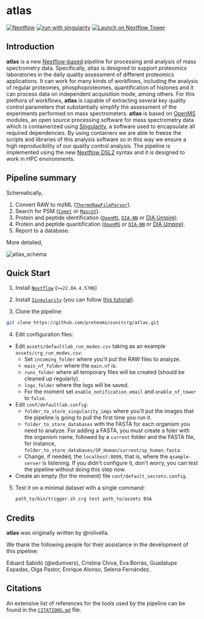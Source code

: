 # atlas

[![Nextflow](https://img.shields.io/badge/nextflow%20DSL2-%E2%89%A522.04.4.5706-23aa62.svg)](https://www.nextflow.io/)
[![run with singularity](https://img.shields.io/badge/run%20with-singularity-1d355c.svg?labelColor=000000)](https://sylabs.io/docs/)
[![Launch on Nextflow Tower](https://img.shields.io/badge/Launch%20%F0%9F%9A%80-Nextflow%20Tower-%234256e7)](https://tower.nf/launch?pipeline=https://github.com/proteomicsunitcrg/atlas)

## Introduction

**atlas** is a new [Nextflow-based](https://www.nextflow.io) pipeline for processing and analysis of mass spectrometry data. Specifically, atlas is designed to support proteomics laboratories in the daily quality assessment of different proteomics applications. It can work for many kinds of workflows, including the analysis of regular proteomes, phosphoproteomes, quantification of histones and it can process data on independent acquisition mode, among others. For this plethora of workflows, **atlas** is capable of extracting several key quality control parameters that substantially simplify the assessment of the experiments performed on mass spectrometers. **atlas** is based on [OpenMS](https://github.com/OpenMS/OpenMS) modules, an open source processing software for mass spectrometry data which is containerized using [Singularity](https://sylabs.io/docs), a software used to encapsulate all required dependencies. By using containers we are able to freeze the scripts and libraries of this analysis software so in this way we ensure a high reproducibility of our quality control analysis. The pipeline is implemented using the new [Nextflow DSL2](https://www.nextflow.io/docs/latest/dsl2.html) syntax and it is designed to work in HPC environments.

## Pipeline summary

Schematically, 

1. Convert RAW to mzML ([`ThermoRawFileParser`](https://github.com/compomics/ThermoRawFileParser)).
2. Search for PSM ([`Comet`](https://uwpr.github.io/Comet/) or [`Mascot`](http://www.matrixscience.com/)).
3. Protein and peptide identification ([`OpenMS`](https://github.com/OpenMS/OpenMS), [`DIA-NN`](https://github.com/vdemichev/DiaNN) or [DIA Umpire](https://diaumpire.nesvilab.org/)).
4. Protein and peptide quantification ([`OpenMS`](https://github.com/OpenMS/OpenMS) or [`DIA-NN`](https://github.com/vdemichev/DiaNN) or [DIA Umpire](https://diaumpire.nesvilab.org/)).
5. Report to a database.

More detailed, 

![atlas_schema](https://user-images.githubusercontent.com/1679820/213675154-a104ea4d-e466-4aa6-95f7-43782dfccb0e.png)


## Quick Start

1. Install [`Nextflow`](https://www.nextflow.io/docs/latest/getstarted.html#installation) (`>=22.04.4.5706`)

2. Install [`Singularity`](https://www.sylabs.io/guides/3.0/user-guide/) (you can follow [this tutorial](https://singularity-tutorial.github.io/01-installation/)).

3. Clone the pipeline: 

```bash
git clone https://github.com/proteomicsunitcrg/atlas.git
```

4. Edit configuration files: 

* Edit `assets/defaultlab_run_modes.csv` taking as an example `assets/crg_run_modes.csv`: 
   * Set `incoming_folder` where you'll put the RAW files to analyze.
   * `main_nf_folder` where the `main.nf` is. 
   * `runs_folder` where all temporary files will be created (should be cleaned up regularly).  
   * `logs_folder` where the logs will be saved. 
   * For the moment set `enable_notification_email` and `enable_nf_tower` to `false`.
* Edit `conf/defaultlab.config`: 
   * `folder_to_store_singularity_imgs` where you'll put the images that the pipeline is going to pull the first time you run it. 
   * `folder_to_store_databases` with the FASTA for each organism you need to analyze. For adding a FASTA, you must create a foler with the organism name, followed by a `current` folder and the FASTA file, for instance, `folder_to_store_databases/SP_Human/current/sp_human.fasta`. 
   * Change, if needed, the `localhost:8099`, that is, where the `qsample-server` is listening. If you didn't configure it, don't worry, you can test the pipeline without doing this step now. 
* Create an empty (for the moment) file `conf/default_secrets.config`. 
       
   
5. Test it on a minimal dataset with a single command:

   ```bash
   path_to/bin/trigger.sh crg test path_to/assets BSA
   ```


## Credits

**atlas** was originally written by @rolivella.

We thank the following people for their assistance in the development of this pipeline:

Eduard Sabidó (@edunivers), Cristina Chiva, Eva Borràs, Guadalupe Espadas, Olga Pastor, Enrique Alonso, Selena Fernández.

## Citations

An extensive list of references for the tools used by the pipeline can be found in the [`CITATIONS.md`](CITATIONS.md) file.
